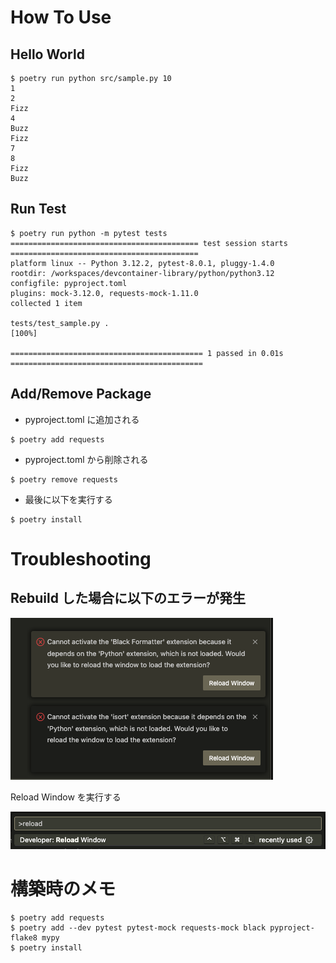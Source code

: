 # How To Use

## Hello World

```shell
$ poetry run python src/sample.py 10
1
2
Fizz
4
Buzz
Fizz
7
8
Fizz
Buzz
```

## Run Test

```shell
$ poetry run python -m pytest tests
========================================== test session starts ==========================================
platform linux -- Python 3.12.2, pytest-8.0.1, pluggy-1.4.0
rootdir: /workspaces/devcontainer-library/python/python3.12
configfile: pyproject.toml
plugins: mock-3.12.0, requests-mock-1.11.0
collected 1 item

tests/test_sample.py .                                                                            [100%]

=========================================== 1 passed in 0.01s ===========================================

```

## Add/Remove Package

- pyproject.toml に追加される

```shell
$ poetry add requests
```

- pyproject.toml から削除される

```shell
$ poetry remove requests
```

- 最後に以下を実行する

```shell
$ poetry install
```

# Troubleshooting

## Rebuild した場合に以下のエラーが発生

![alt text](images/image.png)

Reload Window を実行する

![alt text](images/image2.png)

# 構築時のメモ

```shell
$ poetry add requests
$ poetry add --dev pytest pytest-mock requests-mock black pyproject-flake8 mypy
$ poetry install
```
